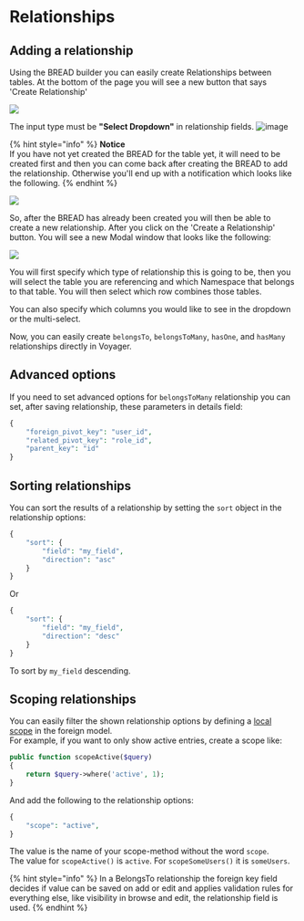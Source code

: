 # Relationships

## Adding a relationship

Using the BREAD builder you can easily create Relationships between tables. At the bottom of the page you will see a new button that says 'Create Relationship'

![](../.gitbook/assets/bread_relationship.png)

The input type must be **"Select Dropdown"** in relationship fields.
![image](https://user-images.githubusercontent.com/6561770/128691726-27d934ca-4b27-4265-ae44-d71fbfb755cd.png)


{% hint style="info" %}
**Notice**  
If you have not yet created the BREAD for the table yet, it will need to be created first and then you can come back after creating the BREAD to add the relationship. Otherwise you'll end up with a notification which looks like the following.
{% endhint %}

![](../.gitbook/assets/bread_relationship_no_bread.png)

So, after the BREAD has already been created you will then be able to create a new relationship. After you click on the 'Create a Relationship' button. You will see a new Modal window that looks like the following:

![](../.gitbook/assets/bread_relationship_form.png)

You will first specify which type of relationship this is going to be, then you will select the table you are referencing and which Namespace that belongs to that table. You will then select which row combines those tables.

You can also specify which columns you would like to see in the dropdown or the multi-select.

Now, you can easily create `belongsTo`, `belongsToMany`, `hasOne`, and `hasMany` relationships directly in Voyager.

## Advanced options

If you need to set advanced options for `belongsToMany` relationship you can set, after saving relationship, these parameters in details field:

```php
{
    "foreign_pivot_key": "user_id",
    "related_pivot_key": "role_id",
    "parent_key": "id"
}
```

## Sorting relationships

You can sort the results of a relationship by setting the `sort` object in the relationship options:

```php
{
    "sort": {
        "field": "my_field",
        "direction": "asc"
    }
}
```

Or

```php
{
    "sort": {
        "field": "my_field",
        "direction": "desc"
    }
}
```
To sort by `my_field` descending.


## Scoping relationships

You can easily filter the shown relationship options by defining a [local scope](https://laravel.com/docs/eloquent#local-scopes) in the foreign model.  
For example, if you want to only show active entries, create a scope like:

```php
public function scopeActive($query)
{
    return $query->where('active', 1);
}
```

And add the following to the relationship options:

```php
{
    "scope": "active",
}
```

The value is the name of your scope-method without the word `scope`.  
The value for `scopeActive()` is `active`. For `scopeSomeUsers()` it is `someUsers`.

{% hint style="info" %}
In a BelongsTo relationship the foreign key field decides if value can be saved on add or edit and applies validation rules for everything else, like visibility in browse and edit, the relationship field is used.
{% endhint %}
